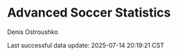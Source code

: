 # Advanced Soccer Statistics
Denis Ostroushko

<!-- gfm -->

Last successful data update: 2025-07-14 20:19:21 CST
